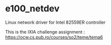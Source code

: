 # e100_netdev

Linux network driver for Intel 82559ER controller

This is the IXIA challenge assignment : https://ocw.cs.pub.ro/courses/so2/teme/tema6

